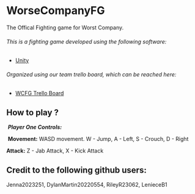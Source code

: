 # WorseCompanyFG
The Offical Fighting game for Worst Company.

###### This is a fighting game developed using the following software:
* [Unity](https://unity.com/)
###### Organized using our team trello board, which can be reached here:
* [WCFG Trello Board](https://trello.com/b/Y1FOQtIZ/wcfg)

## How to play ?
&nbsp;***Player One Controls:***

&nbsp;**Movement:**
WASD movement.
W - Jump,
A - Left,
S - Crouch,
D - Right

**Attack:**
Z - Jab Attack,
X - Kick Attack



## Credit to the following github users:
Jenna2023251, DylanMartin20220554, RileyR23062, LenieceB1
